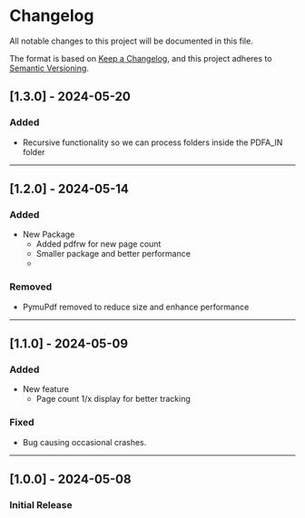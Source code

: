 # Changelog
All notable changes to this project will be documented in this file.

The format is based on [Keep a Changelog](https://keepachangelog.com/en/1.0.0/),
and this project adheres to [Semantic Versioning](https://semver.org/).


## [1.3.0] - 2024-05-20
### Added
  - Recursive functionality so we can process folders inside the PDFA_IN folder

---

## [1.2.0] - 2024-05-14
### Added
  - New Package
    - Added pdfrw for new page count
    - Smaller package and better performance
    - 
### Removed
  - PymuPdf removed to reduce size and enhance performance

---

## [1.1.0] - 2024-05-09
### Added
- New feature
  - Page count 1/x display for better tracking

### Fixed
- Bug causing occasional crashes. 

---

## [1.0.0] - 2024-05-08
### Initial Release 